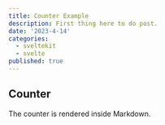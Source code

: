 ```yaml
---
title: Counter Example
description: First thing here to do post.
date: '2023-4-14'
categories:
  - sveltekit
  - svelte
published: true
---
```

<script>
  import Counter from '$lib/components/Counter.svelte'
</script>

## Counter

The counter is rendered inside Markdown.

<Counter />
